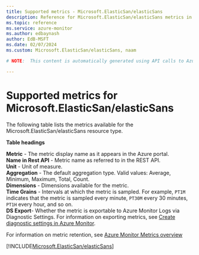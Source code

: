 ```yaml
---
title: Supported metrics - Microsoft.ElasticSan/elasticSans
description: Reference for Microsoft.ElasticSan/elasticSans metrics in Azure Monitor.
ms.topic: reference
ms.service: azure-monitor
ms.author: edbaynash
author: EdB-MSFT
ms.date: 02/07/2024
ms.custom: Microsoft.ElasticSan/elasticSans, naam

# NOTE:  This content is automatically generated using API calls to Azure. Any edits made on these files will be overwritten in the next run of the script. 

---
```





# Supported metrics for Microsoft.ElasticSan/elasticSans


The following table lists the metrics available for the Microsoft.ElasticSan/elasticSans resource type.

  
    
**Table headings**
  
**Metric** - The metric display name as it appears in the Azure portal.  
**Name in Rest API** - Metric name as referred to in the REST API.  
**Unit** - Unit of measure.  
**Aggregation** - The default aggregation type. Valid values: Average, Minimum, Maximum, Total, Count.  
**Dimensions** - Dimensions available for the metric.  
**Time Grains** - Intervals at which the metric is sampled. For example, `PT1M` indicates that the metric is sampled every minute, `PT30M` every 30 minutes, `PT1H` every hour, and so on.  
**DS Export**- Whether the metric is exportable to Azure Monitor Logs via Diagnostic Settings. For information on exporting metrics, see [Create diagnostic settings in Azure Monitor](/azure/azure-monitor/essentials/create-diagnostic-settings?tabs=portal).

For information on metric retention, see [Azure Monitor Metrics overview](/azure/azure-monitor/essentials/data-platform-metrics#retention-of-metrics)
  
 

[!INCLUDE[Microsoft.ElasticSan/elasticSans](./includes/microsoft-elasticsan-elasticsans-metrics-include.md)]
